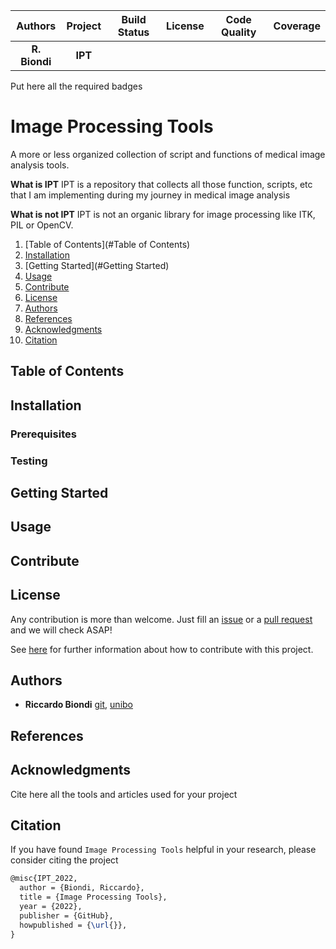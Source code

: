 | **Authors**  | **Project** |  **Build Status** | **License** | **Code Quality** | **Coverage** |
|:------------:|:-----------:|:-----------------:|:-----------:|:----------------:|:------------:|
|**R. Biondi** |**IPT**      |                   |             |                  |              |

Put here all the required badges

# Image Processing Tools

A more or less organized collection of script and functions of medical image
analysis tools.

**What is IPT**
IPT is a repository that collects all those function, scripts, etc that I am
implementing during my journey in medical image analysis

**What is not IPT**
IPT is not an organic library for image processing like ITK, PIL or OpenCV.

1. [Table of Contents](#Table of Contents)
2. [Installation](#Installation)
3. [Getting Started](#Getting Started)
4. [Usage](#Usage)
5. [Contribute](#Contribute)
6. [License](#License)
8. [Authors](#Authors)
9. [References](#References)
10. [Acknowledgments](#Acknowledgments)
11. [Citation](#Citation)


## Table of Contents

## Installation

### Prerequisites

### Testing

## Getting Started

## Usage

## Contribute

## License

Any contribution is more than welcome. Just fill an [issue]() or a [pull request]() and we will check ASAP!

See [here]() for further information about how to contribute with this project.

## Authors

* **Riccardo Biondi** [git](https://github.com/RiccardoBiondi), [unibo](https://www.unibo.it/sitoweb/riccardo.biondi7)


## References

## Acknowledgments

Cite here all the tools and articles used for your project

## Citation

If you have found `Image Processing Tools` helpful in your research, please consider citing the project

```tex
@misc{IPT_2022,
  author = {Biondi, Riccardo},
  title = {Image Processing Tools},
  year = {2022},
  publisher = {GitHub},
  howpublished = {\url{}},
}
```

